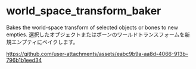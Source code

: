 # world_space_transform_baker
Bakes the world-space transform of selected objects or bones to new empties.
選択したオブジェクトまたはボーンのワールドトランスフォームを新規エンプティにベイクします。

https://github.com/user-attachments/assets/eabc9b9a-aa8d-4066-913b-796b1b1eed34
